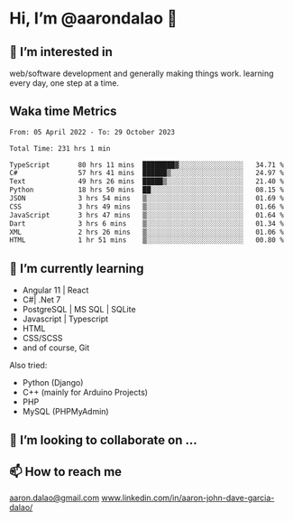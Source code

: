 # __Hi, I’m @aarondalao__ 👋 
## 👀 I’m interested in 
web/software development and generally making things work.
learning every day, one step at a time. 

## Waka time Metrics
<!--START_SECTION:waka-->

```txt
From: 05 April 2022 - To: 29 October 2023

Total Time: 231 hrs 1 min

TypeScript       80 hrs 11 mins  ████████▓░░░░░░░░░░░░░░░░   34.71 %
C#               57 hrs 41 mins  ██████▒░░░░░░░░░░░░░░░░░░   24.97 %
Text             49 hrs 26 mins  █████▒░░░░░░░░░░░░░░░░░░░   21.40 %
Python           18 hrs 50 mins  ██░░░░░░░░░░░░░░░░░░░░░░░   08.15 %
JSON             3 hrs 54 mins   ▒░░░░░░░░░░░░░░░░░░░░░░░░   01.69 %
CSS              3 hrs 49 mins   ▒░░░░░░░░░░░░░░░░░░░░░░░░   01.66 %
JavaScript       3 hrs 47 mins   ▒░░░░░░░░░░░░░░░░░░░░░░░░   01.64 %
Dart             3 hrs 6 mins    ▒░░░░░░░░░░░░░░░░░░░░░░░░   01.34 %
XML              2 hrs 26 mins   ▒░░░░░░░░░░░░░░░░░░░░░░░░   01.06 %
HTML             1 hr 51 mins    ▒░░░░░░░░░░░░░░░░░░░░░░░░   00.80 %
```

<!--END_SECTION:waka-->

## 🌱 I’m currently learning 

- Angular 11 | React 
- C#| .Net 7
- PostgreSQL | MS SQL | SQLite
- Javascript | Typescript
- HTML 
- CSS/SCSS
- and of course, Git 


Also tried:
- Python (Django)
- C++ (mainly for Arduino Projects)
- PHP
- MySQL (PHPMyAdmin)


## 💞️ I’m looking to collaborate on ...

## 📫 How to reach me 
aaron.dalao@gmail.com
www.linkedin.com/in/aaron-john-dave-garcia-dalao/

<!---
aarondalao/aarondalao is a ✨ special ✨ repository because its `README.md` (this file) appears on your GitHub profile.
You can click the Preview link to take a look at your changes.
--->
